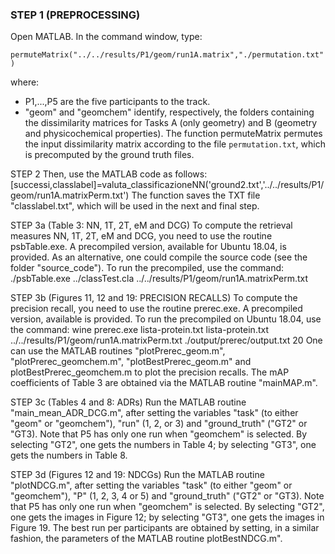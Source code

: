 
### STEP 1 (PREPROCESSING)
Open MATLAB. In the command window, type:

``permuteMatrix("../../results/P1/geom/run1A.matrix","./permutation.txt")``

where: 
-  P1,...,P5 are the five participants to the track.
-  "geom" and "geomchem" identify, respectively, the folders containing the dissimilarity matrices for Tasks A (only geometry) and B (geometry and physicochemical properties).
The function permuteMatrix permutes the input dissimilarity matrix according to the file ``permutation.txt``, which is precomputed by the ground truth files.

STEP 2
Then, use the MATLAB code as follows:
[successi,classlabel]=valuta_classificazioneNN('ground2.txt','../../results/P1/geom/run1A.matrixPerm.txt')
The function saves the TXT file "classlabel.txt", which will be used in the next and final step.

STEP 3a (Table 3: NN, 1T, 2T, eM and DCG)
To compute the retrieval measures NN, 1T, 2T, eM and DCG, you need to use the routine psbTable.exe. A precompiled version, available for Ubuntu 18.04, is provided. As an alternative, one could compile the source code (see the folder "source_code"). To run the precompiled, use the command:
./psbTable.exe ../classTest.cla ../../results/P1/geom/run1A.matrixPerm.txt

STEP 3b (Figures 11, 12 and 19: PRECISION RECALLS)
To compute the precision recall, you need to use the routine prerec.exe. A precompiled version, available is provided. To run the precompiled on Ubuntu 18.04, use the command:
wine prerec.exe lista-protein.txt lista-protein.txt ../../results/P1/geom/run1A.matrixPerm.txt ./output/prerec/output.txt 20
One can use the MATLAB routines "plotPrerec_geom.m", "plotPrerec_geomchem.m", "plotBestPrerec_geom.m" and plotBestPrerec_geomchem.m to plot the precision recalls. The mAP coefficients of Table 3 are obtained via the MATLAB routine "mainMAP.m".

STEP 3c (Tables 4 and 8: ADRs)
Run the MATLAB routine "main_mean_ADR_DCG.m", after setting the variables "task" (to either "geom" or "geomchem"), "run" (1, 2, or 3) and "ground_truth" ("GT2" or "GT3). Note that P5 has only one run when "geomchem" is selected. By selecting "GT2", one gets the numbers in Table 4; by selecting "GT3", one gets the numbers in Table 8.

STEP 3d (Figures 12 and 19: NDCGs)
Run the MATLAB routine "plotNDCG.m", after setting the variables "task" (to either "geom" or "geomchem"), "P" (1, 2, 3, 4 or 5) and "ground_truth" ("GT2" or "GT3). Note that P5 has only one run when "geomchem" is selected. By selecting "GT2", one gets the images in Figure 12; by selecting "GT3", one gets the images in Figure 19. The best run per participants are obtained by setting, in a similar fashion, the parameters of the MATLAB routine plotBestNDCG.m".
